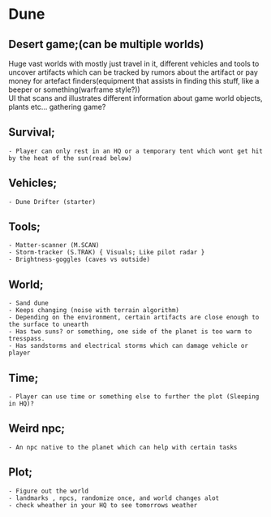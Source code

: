 # Dune
## Desert game;(can be multiple worlds)
Huge vast worlds with mostly just travel in it, different vehicles and tools to uncover artifacts which can be tracked by rumors about the artifact or pay money for artefact finders(equipment that assists in finding this stuff, like a beeper or something(warframe style?))<br>
UI that scans and illustrates different information about game world objects, plants etc... gathering game?<br>


## Survival;
	- Player can only rest in an HQ or a temporary tent which wont get hit by the heat of the sun(read below)

## Vehicles;
	- Dune Drifter (starter)

## Tools;
	- Matter-scanner (M.SCAN)
	- Storm-tracker (S.TRAK) { Visuals; Like pilot radar }
	- Brightness-goggles (caves vs outside)

## World;
	- Sand dune
	- Keeps changing (noise with terrain algorithm)
	- Depending on the environment, certain artifacts are close enough to the surface to unearth
	- Has two suns? or something, one side of the planet is too warm to tresspass.
	- Has sandstorms and electrical storms which can damage vehicle or player

## Time;
	- Player can use time or something else to further the plot (Sleeping in HQ)?

## Weird npc;
	- An npc native to the planet which can help with certain tasks

## Plot;
	- Figure out the world
	- landmarks , npcs, randomize once, and world changes alot
	- check wheather in your HQ to see tomorrows weather

